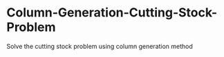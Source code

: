 # Column-Generation-Cutting-Stock-Problem
Solve the cutting stock problem using column generation method
